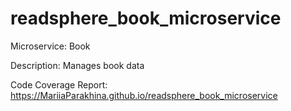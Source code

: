 # readsphere_book_microservice 
Microservice: Book

Description: Manages book data

Code Coverage Report: https://MariiaParakhina.github.io/readsphere_book_microservice 
